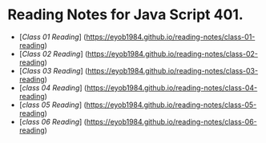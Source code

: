
# Reading Notes for Java Script 401.

* [*Class 01 Reading*] (https://eyob1984.github.io/reading-notes/class-01-reading)
* [*Class 02 Reading*] (https://eyob1984.github.io/reading-notes/class-02-reading)
* [*Class 03 Reading*] (https://eyob1984.github.io/reading-notes/class-03-reading)
* [*class 04 Reading*] (https://eyob1984.github.io/reading-notes/class-04-reading)
* [*class 05 Reading*] (https://eyob1984.github.io/reading-notes/class-05-reading)
* [*class 06 Reading*] (https://eyob1984.github.io/reading-notes/class-06-reading)


